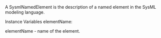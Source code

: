 A SysmlNamedElement is the description of a named element in the SysML modeling language.

Instance Variables
	elementName:		<String>

elementName
	- name of the element.
